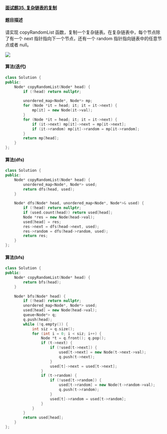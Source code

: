 #### [面试题35. 复杂链表的复制](https://leetcode-cn.com/problems/fu-za-lian-biao-de-fu-zhi-lcof/)

#### 题目描述

请实现 copyRandomList 函数，复制一个复杂链表。在复杂链表中，每个节点除了有一个 next 指针指向下一个节点，还有一个 random 指针指向链表中的任意节点或者 null。

![](https://assets.leetcode-cn.com/aliyun-lc-upload/uploads/2020/01/09/e1.png)

#### 算法(迭代)

```c++
class Solution {
public:
    Node* copyRandomList(Node* head) {
        if (!head) return nullptr;
        
        unordered_map<Node*, Node*> mp;
        for (Node *it = head; it; it = it->next) {
            mp[it] = new Node(it->val);
        }
        for (Node *it = head; it; it = it->next) {
            if (it->next) mp[it]->next = mp[it->next];
            if (it->random) mp[it]->random = mp[it->random];
        }
        return mp[head];
    }
};
```



#### 算法(dfs)

```c++
class Solution {
public:
    Node* copyRandomList(Node* head) {
        unordered_map<Node*, Node*> used;
        return dfs(head, used);
    }
    
    Node* dfs(Node* head, unordered_map<Node*, Node*>& used) {
        if (!head) return nullptr;
        if (used.count(head)) return used[head];
        Node *res = new Node(head->val);
        used[head] = res;
        res->next = dfs(head->next, used);
        res->random = dfs(head->random, used);    
        return res;
    }
};
```



#### 算法(bfs)

```c++
class Solution {
public:
    Node* copyRandomList(Node* head) {
        return bfs(head);
    }
    
    Node* bfs(Node* head) {
        if (!head) return nullptr;
        unordered_map<Node*, Node*> used;
        used[head] = new Node(head->val);
        queue<Node*> q;
        q.push(head);
        while (!q.empty()) {
            int siz = q.size();
            for (int i = 0; i < siz; i++) {
                Node *t = q.front(); q.pop();
                if (t->next) {
                    if (!used[t->next]) {
                        used[t->next] = new Node(t->next->val);
                        q.push(t->next);
                    }
                    used[t]->next = used[t->next];
                }
                if (t->random) {
                    if (!used[t->random]) {
                        used[t->random] = new Node(t->random->val);
                        q.push(t->random);
                    }
                    used[t]->random = used[t->random];
                }
            }
        }
        return used[head];
    }
};
```

